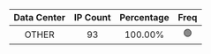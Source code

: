 | Data Center | IP Count | Percentage | Freq |
|:------------:|:--------:|:-----------:|:-----:|
| OTHER | 93 | 100.00% | 🟢 |